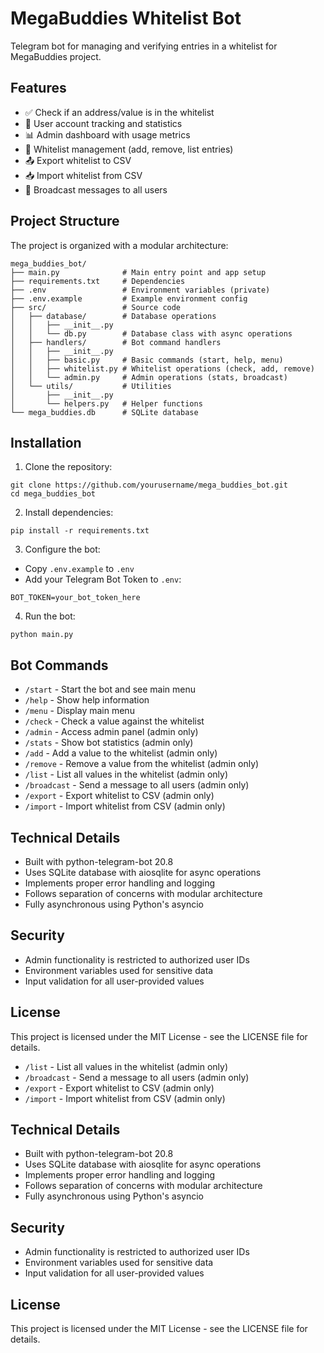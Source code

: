 # MegaBuddies Whitelist Bot

Telegram bot for managing and verifying entries in a whitelist for MegaBuddies project.

## Features

- ✅ Check if an address/value is in the whitelist
- 👥 User account tracking and statistics
- 📊 Admin dashboard with usage metrics
- 📝 Whitelist management (add, remove, list entries)
- 📤 Export whitelist to CSV
- 📥 Import whitelist from CSV
- 📢 Broadcast messages to all users

## Project Structure

The project is organized with a modular architecture:

```
mega_buddies_bot/
├── main.py              # Main entry point and app setup
├── requirements.txt     # Dependencies
├── .env                 # Environment variables (private)
├── .env.example         # Example environment config
├── src/                 # Source code
│   ├── database/        # Database operations
│   │   ├── __init__.py
│   │   └── db.py        # Database class with async operations
│   ├── handlers/        # Bot command handlers
│   │   ├── __init__.py
│   │   ├── basic.py     # Basic commands (start, help, menu)
│   │   ├── whitelist.py # Whitelist operations (check, add, remove)
│   │   └── admin.py     # Admin operations (stats, broadcast)
│   └── utils/           # Utilities
│       ├── __init__.py
│       └── helpers.py   # Helper functions
└── mega_buddies.db      # SQLite database
```

## Installation

1. Clone the repository:
```
git clone https://github.com/yourusername/mega_buddies_bot.git
cd mega_buddies_bot
```

2. Install dependencies:
```
pip install -r requirements.txt
```

3. Configure the bot:
- Copy `.env.example` to `.env`
- Add your Telegram Bot Token to `.env`:
```
BOT_TOKEN=your_bot_token_here
```

4. Run the bot:
```
python main.py
```

## Bot Commands

- `/start` - Start the bot and see main menu
- `/help` - Show help information
- `/menu` - Display main menu
- `/check` - Check a value against the whitelist
- `/admin` - Access admin panel (admin only)
- `/stats` - Show bot statistics (admin only)
- `/add` - Add a value to the whitelist (admin only)
- `/remove` - Remove a value from the whitelist (admin only)
- `/list` - List all values in the whitelist (admin only)
- `/broadcast` - Send a message to all users (admin only)
- `/export` - Export whitelist to CSV (admin only)
- `/import` - Import whitelist from CSV (admin only)

## Technical Details

- Built with python-telegram-bot 20.8
- Uses SQLite database with aiosqlite for async operations
- Implements proper error handling and logging
- Follows separation of concerns with modular architecture
- Fully asynchronous using Python's asyncio

## Security

- Admin functionality is restricted to authorized user IDs
- Environment variables used for sensitive data
- Input validation for all user-provided values

## License

This project is licensed under the MIT License - see the LICENSE file for details. 
- `/list` - List all values in the whitelist (admin only)
- `/broadcast` - Send a message to all users (admin only)
- `/export` - Export whitelist to CSV (admin only)
- `/import` - Import whitelist from CSV (admin only)

## Technical Details

- Built with python-telegram-bot 20.8
- Uses SQLite database with aiosqlite for async operations
- Implements proper error handling and logging
- Follows separation of concerns with modular architecture
- Fully asynchronous using Python's asyncio

## Security

- Admin functionality is restricted to authorized user IDs
- Environment variables used for sensitive data
- Input validation for all user-provided values

## License

This project is licensed under the MIT License - see the LICENSE file for details. 
